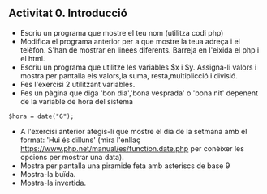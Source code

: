 ## Activitat 0. Introducció

* Escriu un programa que mostre el teu nom (utilitza codi php)
* Modifica el programa anterior per a que mostre la teua adreça i el telèfon. S'han de mostrar en linees diferents. Barreja en l'eixida el php i el html.
* Escriu un programa que utilitze les variables $x i $y. Assigna-li valors i mostra per pantalla els valors,la suma, resta,multiplicció i divisió.
* Fes l'exercisi 2 utilitzant variables.
* Fes un pàgina que diga 'bon dia','bona vesprada' o 'bona nit' depenent de la variable de hora del sistema 

 ~~~
 $hora = date("G"); 
 ~~~
* A l'exercisi anterior afegis-li que mostre el dia de la setmana amb el format:
'Hui és dilluns' (mira l'enllaç <https://www.php.net/manual/es/function.date.php> per conèixer les opcions per mostrar una data).  
* Mostra per pantalla una piramide feta amb asteriscs de base 9
* Mostra-la buïda.
* Mostra-la invertida.
